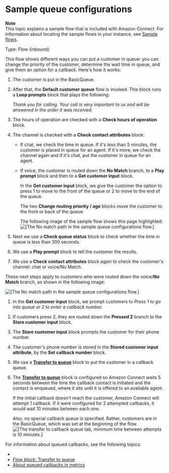 # Sample queue configurations<a name="sample-queue-configurations"></a>

**Note**  
This topic explains a sample flow that is included with Amazon Connect\. For information about locating the sample flows in your instance, see [Sample flows](contact-flow-samples.md)\. 

Type: Flow \(inbound\)

This flow shows different ways you can put a customer in queue: you can change the priority of the customer, determine the wait time in queue, and give them an option for a callback\. Here's how it works: 

1. The customer is put in the BasicQueue\.

1. After that, the **Default customer queue** flow is invoked\. This block runs a **Loop prompts** block that plays the following: 

   *Thank you for calling\. Your call is very important to us and will be answered in the order it was received\.*

1. The hours of operation are checked with a **Check hours of operation** block\.

1. The channel is checked with a **Check contact attributes** block:
   + If chat, we check the time in queue\. If it's less than 5 minutes, the customer is placed in queue for an agent\. If it's more, we check the channel again and if it's chat, put the customer in queue for an agent\. 
   + If voice, the customer is routed down the **No Match** branch, to a **Play prompt** block and then to a **Get customer input** block\. 

     In the **Get customer input** block, we give the customer the option to press 1 to move to the front of the queue or 2 to move to the end of the queue\. 

     The two **Change routing priority / age** blocks move the customer to the front or back of the queue\.

     The following image of the sample flow shows this page highlighted:  
![\[The No match path in the sample queue configurations flow.\]](http://docs.aws.amazon.com/connect/latest/adminguide/images/sample-queue-configurations-priority.png)

1. Next we use a **Check queue status** block to check whether the time in queue is less than 300 seconds\. 

1. We use a **Play prompt** block to tell the customer the results\. 

1. We use a **Check contact attributes** block again to check the customer's channel: chat or voice/No Match\. 

These next steps apply to customers who were routed down the voice/**No Match** branch, as shown in the following image:

![\[The No match path in the sample queue configurations flow.\]](http://docs.aws.amazon.com/connect/latest/adminguide/images/sample-queue-configurations.png)

1. In the **Get customer input** block, we prompt customers to *Press 1 to go into queue or 2 to enter a callback number\.* 

1. If customers press 2, they are routed down the **Pressed 2** branch to the **Store customer input** block\.

1. The **Store customer input** block prompts the customer for their phone number\.

1. The customer's phone number is stored in the **Stored customer input attribute**, by the **Set callback number** block\.

1. We use a **[Transfer to queue](transfer-to-queue.md)** block to put the customer in a callback queue\. 

1. The **[Transfer to queue](transfer-to-queue.md)** block is configured so Amazon Connect waits 5 seconds between the time the callback contact is initiated and the contact is enqueued, where it sits until it is offered to an available agent\. 

   If the initial callback doesn't reach the customer, Amazon Connect will attempt 1 callback\. If it were configured for 2 attempted callbacks, it would wait 10 minutes between each one\. 

   Also, no special callback queue is specified\. Rather, customers are in the BasicQueue, which was set at the beginning of the flow\.   
![\[The transfer to callback queue tab, minimum time between attempts is 10 minutes.\]](http://docs.aws.amazon.com/connect/latest/adminguide/images/sample-queue-configurations-transfer-to-queue-block.png)

For information about queued callbacks, see the following topics:
+ [](setup-queued-cb.md) 
+ [Flow block: Transfer to queue](transfer-to-queue.md) 
+ [About queued callbacks in metrics](about-queued-callbacks.md) 